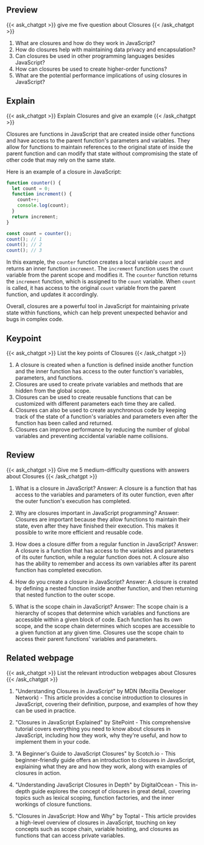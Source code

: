 ## Preview
{{< ask_chatgpt >}}
give me five question about Closures
{{< /ask_chatgpt >}}



1. What are closures and how do they work in JavaScript?
2. How do closures help with maintaining data privacy and encapsulation?
3. Can closures be used in other programming languages besides JavaScript?
4. How can closures be used to create higher-order functions?
5. What are the potential performance implications of using closures in JavaScript?   

## Explain
{{< ask_chatgpt >}}
Explain Closures and give an example
{{< /ask_chatgpt >}}



Closures are functions in JavaScript that are created inside other functions and have access to the parent function's parameters and variables. They allow for functions to maintain references to the original state of inside the parent function and can modify that state without compromising the state of other code that may rely on the same state.

Here is an example of a closure in JavaScript:

```javascript
function counter() {
  let count = 0;
  function increment() {
    count++;
    console.log(count);
  }
  return increment;
}

const count = counter();
count(); // 1
count(); // 2
count(); // 3
```

In this example, the `counter` function creates a local variable `count` and returns an inner function `increment`. The `increment` function uses the `count` variable from the parent scope and modifies it. The `counter` function returns the `increment` function, which is assigned to the `count` variable. When `count` is called, it has access to the original `count` variable from the parent function, and updates it accordingly.

Overall, closures are a powerful tool in JavaScript for maintaining private state within functions, which can help prevent unexpected behavior and bugs in complex code.   

## Keypoint
{{< ask_chatgpt >}}
List the key points of Closures
{{< /ask_chatgpt >}}



1. A closure is created when a function is defined inside another function and the inner function has access to the outer function's variables, parameters, and functions.
2. Closures are used to create private variables and methods that are hidden from the global scope.
3. Closures can be used to create reusable functions that can be customized with different parameters each time they are called.
4. Closures can also be used to create asynchronous code by keeping track of the state of a function's variables and parameters even after the function has been called and returned.
5. Closures can improve performance by reducing the number of global variables and preventing accidental variable name collisions.   

## Review
{{< ask_chatgpt >}}
Give me 5 medium-difficulty questions with answers about Closures
{{< /ask_chatgpt >}}



1. What is a closure in JavaScript?
Answer: A closure is a function that has access to the variables and parameters of its outer function, even after the outer function's execution has completed.

2. Why are closures important in JavaScript programming?
Answer: Closures are important because they allow functions to maintain their state, even after they have finished their execution. This makes it possible to write more efficient and reusable code.

3. How does a closure differ from a regular function in JavaScript?
Answer: A closure is a function that has access to the variables and parameters of its outer function, while a regular function does not. A closure also has the ability to remember and access its own variables after its parent function has completed execution.

4. How do you create a closure in JavaScript?
Answer: A closure is created by defining a nested function inside another function, and then returning that nested function to the outer scope.

5. What is the scope chain in JavaScript?
Answer: The scope chain is a hierarchy of scopes that determine which variables and functions are accessible within a given block of code. Each function has its own scope, and the scope chain determines which scopes are accessible to a given function at any given time. Closures use the scope chain to access their parent functions' variables and parameters.   

## Related webpage
{{< ask_chatgpt >}}
List the relevant introduction webpages about Closures
{{< /ask_chatgpt >}}



1. "Understanding Closures in JavaScript" by MDN (Mozilla Developer Network) - This article provides a concise introduction to closures in JavaScript, covering their definition, purpose, and examples of how they can be used in practice.

2. "Closures in JavaScript Explained" by SitePoint - This comprehensive tutorial covers everything you need to know about closures in JavaScript, including how they work, why they're useful, and how to implement them in your code.

3. "A Beginner's Guide to JavaScript Closures" by Scotch.io - This beginner-friendly guide offers an introduction to closures in JavaScript, explaining what they are and how they work, along with examples of closures in action.

4. "Understanding JavaScript Closures in Depth" by DigitalOcean - This in-depth guide explores the concept of closures in great detail, covering topics such as lexical scoping, function factories, and the inner workings of closure functions.

5. "Closures in JavaScript: How and Why" by Toptal - This article provides a high-level overview of closures in JavaScript, touching on key concepts such as scope chain, variable hoisting, and closures as functions that can access private variables.   

